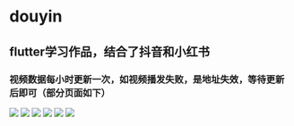# douyin
## flutter学习作品，结合了抖音和小红书
### 视频数据每小时更新一次，如视频播发失败，是地址失效，等待更新后即可（部分页面如下）

![](https://github.com/liufeng125300/douyin/blob/master/11.png)
![](https://github.com/liufeng125300/douyin/blob/master/3.png)
![](https://github.com/liufeng125300/douyin/blob/master/12.png)
![](https://github.com/liufeng125300/douyin/blob/master/7.png)
![](https://github.com/liufeng125300/douyin/blob/master/10.png)
![](https://github.com/liufeng125300/douyin/blob/master/1.png)
